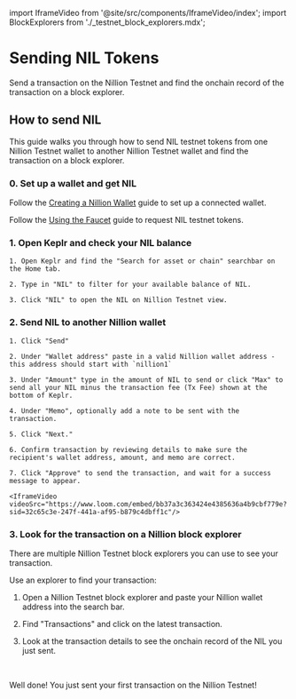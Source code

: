 import IframeVideo from '@site/src/components/IframeVideo/index';
import BlockExplorers from './\_testnet_block_explorers.mdx';

# Sending NIL Tokens

Send a transaction on the Nillion Testnet and find the onchain record of the transaction on a block explorer.

## How to send NIL

This guide walks you through how to send NIL testnet tokens from one Nillion Testnet wallet to another Nillion Testnet wallet and find the transaction on a block explorer.

### 0. Set up a wallet and get NIL

Follow the [Creating a Nillion Wallet](/guide-testnet-connect) guide to set up a connected wallet.

Follow the [Using the Faucet](/guide-testnet-faucet) guide to request NIL testnet tokens.

### 1. Open Keplr and check your NIL balance

    1. Open Keplr and find the "Search for asset or chain" searchbar on the Home tab.

    2. Type in "NIL" to filter for your available balance of NIL.

    3. Click "NIL" to open the NIL on Nillion Testnet view.

### 2. Send NIL to another Nillion wallet

    1. Click "Send"

    2. Under "Wallet address" paste in a valid Nillion wallet address - this address should start with `nillion1`

    3. Under "Amount" type in the amount of NIL to send or click "Max" to send all your NIL minus the transaction fee (Tx Fee) shown at the bottom of Keplr.

    4. Under "Memo", optionally add a note to be sent with the transaction.

    5. Click "Next."

    6. Confirm transaction by reviewing details to make sure the recipient's wallet address, amount, and memo are correct.

    7. Click "Approve" to send the transaction, and wait for a success message to appear.

    <IframeVideo videoSrc="https://www.loom.com/embed/bb37a3c363424e4385636a4b9cbf779e?sid=32c65c3e-247f-441a-af95-b879c4dbff1c"/>

### 3. Look for the transaction on a Nillion block explorer

There are multiple Nillion Testnet block explorers you can use to see your transaction.

<BlockExplorers/>

Use an explorer to find your transaction:

1. Open a Nillion Testnet block explorer and paste your Nillion wallet address into the search bar.

2. Find "Transactions" and click on the latest transaction.

3. Look at the transaction details to see the onchain record of the NIL you just sent.

<IframeVideo videoSrc="https://www.loom.com/embed/6f9023f29ad547f4b3a4f92bc852c11c?sid=cd8061b7-6ccf-4523-b0c9-094193e084d6"/>

<br/>

Well done! You just sent your first transaction on the Nillion Testnet!
